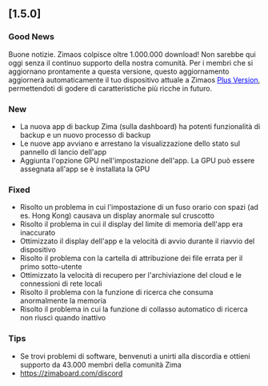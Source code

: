 ## [1.5.0]
### Good News
Buone notizie. Zimaos colpisce oltre 1.000.000 download! Non sarebbe qui oggi senza il continuo supporto della nostra comunità. Per i membri che si aggiornano prontamente a questa versione, questo aggiornamento aggiornerà automaticamente il tuo dispositivo attuale a Zimaos <a href="https://www.zimaspace.com/zimaos/pricing" target="_blank" style="color:blue">Plus Version</a>, permettendoti di godere di caratteristiche più ricche in futuro.
### New
- La nuova app di backup Zima (sulla dashboard) ha potenti funzionalità di backup e un nuovo processo di backup
- Le nuove app avviano e arrestano la visualizzazione dello stato sul pannello di lancio dell'app
- Aggiunta l'opzione GPU nell'impostazione dell'app. La GPU può essere assegnata all'app se è installata la GPU
### Fixed
- Risolto un problema in cui l'impostazione di un fuso orario con spazi (ad es. Hong Kong) causava un display anormale sul cruscotto
- Risolto il problema in cui il display del limite di memoria dell'app era inaccurato
- Ottimizzato il display dell'app e la velocità di avvio durante il riavvio del dispositivo
- Risolto il problema con la cartella di attribuzione dei file errata per il primo sotto-utente
- Ottimizzato la velocità di recupero per l'archiviazione del cloud e le connessioni di rete locali
- Risolto il problema con la funzione di ricerca che consuma anormalmente la memoria
- Risolto il problema in cui la funzione di collasso automatico di ricerca non riuscì quando inattivo
### Tips
- Se trovi problemi di software, benvenuti a unirti alla discordia e ottieni supporto da 43.000 membri della comunità Zima
- <a href = "https://zimaboard.com/discord" target = "_ blank" style = "color: blue"> https://zimaboard.com/discord </a>
